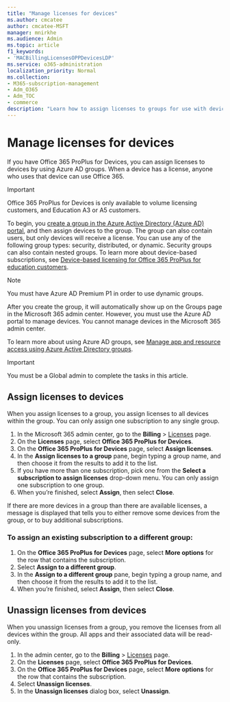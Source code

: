 ```yaml
---
title: "Manage licenses for devices"
ms.author: cmcatee
author: cmcatee-MSFT
manager: mnirkhe
ms.audience: Admin
ms.topic: article
f1_keywords:
- 'MACBillingLicensesOPPDevicesLDP'
ms.service: o365-administration
localization_priority: Normal
ms.collection: 
- M365-subscription-management
- Adm_O365
- Adm_TOC
- commerce
description: "Learn how to assign licenses to groups for use with devices."
---
```

# Manage licenses for devices

If you have Office 365 ProPlus for Devices, you can assign licenses to devices by using Azure AD groups. When a device has a license, anyone who uses that device can use Office 365. 

> [!IMPORTANT]
> Office 365 ProPlus for Devices is only available to volume licensing customers, and Education A3 or A5 customers.

To begin, you [create a group in the Azure Active Directory (Azure AD) portal](https://docs.microsoft.com/en-us/azure/active-directory/fundamentals/active-directory-groups-create-azure-portal), and then assign devices to the group. The group can also contain users, but only devices will receive a license. You can use any of the following group types: security, distributed, or dynamic. Security groups can also contain nested groups. To learn more about device-based subscriptions, see [Device-based licensing for Office 365 ProPlus for education customers](https://go.microsoft.com/fwlink/p/?linkid=2094216).

> [!NOTE]
> You must have Azure AD Premium P1 in order to use dynamic groups.

After you create the group, it will automatically show up on the Groups page in the Microsoft 365 admin center. However, you must use the Azure AD portal to manage devices. You cannot manage devices in the Microsoft 365 admin center.

To learn more about using Azure AD groups, see [Manage app and resource access using Azure Active Directory groups](https://docs.microsoft.com/en-us/azure/active-directory/fundamentals/active-directory-manage-groups?context=azure/active-directory/users-groups-roles/context/ugr-context).

> [!IMPORTANT]
> You must be a Global admin to complete the tasks in this article.

## Assign licenses to devices

When you assign licenses to a group, you assign licenses to all devices within the group. You can only assign one subscription to any single group.

1. In the Microsoft 365 admin center, go to the **Billing** > <a href="https://go.microsoft.com/fwlink/p/?linkid=842264" target="_blank">Licenses</a> page.
2. On the **Licenses** page, select **Office 365 ProPlus for Devices**.
3. On the **Office 365 ProPlus for Devices** page, select **Assign licenses**.
4. In the **Assign licenses to a group** pane, begin typing a group name, and then choose it from the results to add it to the list.
5. If you have more than one subscription, pick one from the **Select a subscription to assign licenses** drop-down menu. You can only assign one subscription to one group.
6. When you’re finished, select **Assign**, then select **Close**.

If there are more devices in a group than there are available licenses, a message is displayed that tells you to either remove some devices from the group, or to buy additional subscriptions.

### To assign an existing subscription to a different group:

1. On the **Office 365 ProPlus for Devices** page, select **More options** for the row that contains the subscription.
2. Select **Assign to a different group**.
3. In the **Assign to a different group** pane, begin typing a group name, and then choose it from the results to add it to the list.
4. When you’re finished, select **Assign**, then select **Close**.

## Unassign licenses from devices

When you unassign licenses from a group, you remove the licenses from all devices within the group. All apps and their associated data will be read-only.

1. In the admin center, go to the **Billing** > <a href="https://go.microsoft.com/fwlink/p/?linkid=842264" target="_blank">Licenses</a> page.
2. On the **Licenses** page, select **Office 365 ProPlus for Devices**.
3. On the **Office 365 ProPlus for Devices** page, select **More options** for the row that contains the subscription.
4. Select **Unassign licenses**.
5. In the **Unassign licenses** dialog box, select **Unassign**.